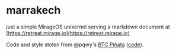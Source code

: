 # marrakech

just a simple MirageOS unikernel serving a markdown document at [https://retreat.mirage.io](https://retreat.mirage.io)

Code and style stolen from @pqwy's [BTC Piñata](http://ownme.ipredator.se) ([code](https://github.com/mirleft/btc-pinata)).
